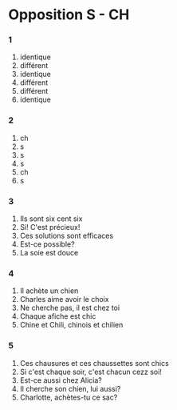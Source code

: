 # Opposition S - CH

### 1
1. identique
1. différent
1. identique
1. différent
1. différent
1. identique

### 2
1. ch
1. s
1. s
1. s
1. ch
1. s

### 3
1. Ils sont six cent six
1. Si! C'est précieux!
1. Ces solutions sont efficaces
1. Est-ce possible?
1. La soie est douce

### 4
1. Il achète un chien
1. Charles aime avoir le choix
1. Ne cherche pas, il est chez toi
1. Chaque afiche est chic
1. Chine et Chili, chinois et chilien

### 5
1. Ces chausures et ces chaussettes sont chics
1. Si c'est chaque soir, c'est chacun cezz soi!
1. Est-ce aussi chez Alicia?
1. Il cherche son chien, lui aussi?
1. Charlotte, achètes-tu ce sac?